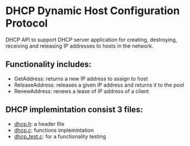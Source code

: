 # DHCP Dynamic Host Configuration Protocol

DHCP API to support DHCP server application for creating, destroying, receiving and releasing IP addresses to hosts in the network.

## Functionality includes:
* GetAddress: returns a new IP address to assign to host
* ReleaseAddress: releases a given IP address and returns it to the pool
* RenewAddress: renews a lease of IP address of a client 

## DHCP implemintation consist 3 files:
* [dhcp.h](https://github.com/itay-adi/DHCP/blob/main/dhcp.h): a header file
* [dhcp.c](https://github.com/itay-adi/DHCP/blob/main/dhcp.c): functions implemintation
* [dhcp_test.c](https://github.com/itay-adi/DHCP/blob/main/dhcp_test.c): for a functionality testing

